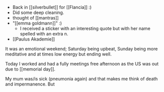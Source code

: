 - Back in [[silverbullet]] for [[Flancia]] :)
- Did some deep cleaning.
- thought of [[mantras]]
- "[[emma goldmann]]" :)
  - I received a sticker with an interesting quote but with her name spelled with an extra n.
- [[Paulus Akademie]]

It was an emotional weekend; Saturday being upbeat, Sunday being more meditative and at times low energy but ending well.

Today I worked and had a fully meetings free afternoon as the US was out due to [[memorial day]].

My mum was/is sick (pneumonia again) and that makes me think of death and impermanence. But 